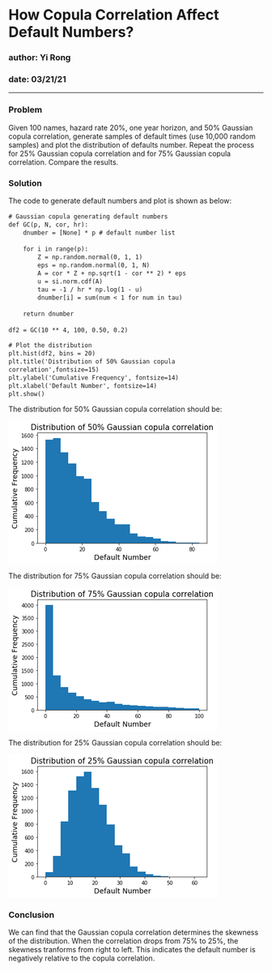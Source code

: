 # How Copula Correlation Affect Default Numbers?
 
### author: Yi Rong
### date: 03/21/21

---

### Problem
Given 100 names, hazard rate 20%, one year horizon, and 50% Gaussian copula correlation,
generate samples of default times (use 10,000 random samples) and plot the distribution of
defaults number. Repeat the process for 25% Gaussian copula correlation and for 75% Gaussian
copula correlation. Compare the results.

### Solution

The code to generate default numbers and plot is shown as below:

```{python }
# Gaussian copula generating default numbers
def GC(p, N, cor, hr):
    dnumber = [None] * p # default number list
    
    for i in range(p):
        Z = np.random.normal(0, 1, 1)
        eps = np.random.normal(0, 1, N)
        A = cor * Z + np.sqrt(1 - cor ** 2) * eps
        u = si.norm.cdf(A)
        tau = -1 / hr * np.log(1 - u)
        dnumber[i] = sum(num < 1 for num in tau)  
    
    return dnumber

df2 = GC(10 ** 4, 100, 0.50, 0.2)
```

```{python }
# Plot the distribution
plt.hist(df2, bins = 20)
plt.title('Distribution of 50% Gaussian copula correlation',fontsize=15)
plt.ylabel('Cumulative Frequency', fontsize=14)
plt.xlabel('Default Number', fontsize=14)
plt.show()
```
The distribution for 50% Gaussian copula correlation should be:

<img src="media/image1.png" align="center">

The distribution for 75% Gaussian copula correlation should be:

<img src="media/image2.png" align="center">

The distribution for 25% Gaussian copula correlation should be:

<img src="media/image3.png" align="center">

### Conclusion
We can find that the Gaussian copula correlation determines the skewness of the
distribution. When the correlation drops from 75% to 25%, the skewness tranforms from right to
left. This indicates the default number is negatively relative to the copula correlation.
